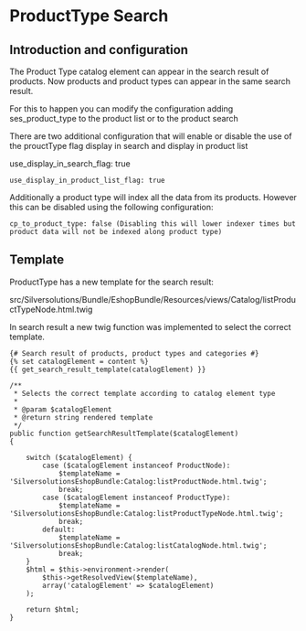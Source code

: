 #  ProductType Search 

## Introduction and configuration

The Product Type catalog element can appear in the search result of products. Now products and product types can appear in the same search result.

For this to happen you can modify the configuration adding ses\_product\_type to the product list or to the product search

There are two additional configuration that will enable or disable the use of the prouctType flag display in search and display in product list

use\_display\_in\_search\_flag: true

    use_display_in_product_list_flag: true

Additionally a product type will index all the data from its products. However this can be disabled using the following configuration:

    cp_to_product_type: false (Disabling this will lower indexer times but product data will not be indexed along product type)

## Template

ProductType has a new template for the search result:

src/Silversolutions/Bundle/EshopBundle/Resources/views/Catalog/listProductTypeNode.html.twig

In search result a new twig function was implemented to select the correct template.

``` 
{# Search result of products, product types and categories #}
{% set catalogElement = content %}
{{ get_search_result_template(catalogElement) }}
```

``` 
/**
 * Selects the correct template according to catalog element type
 *
 * @param $catalogElement
 * @return string rendered template
 */
public function getSearchResultTemplate($catalogElement)
{

    switch ($catalogElement) {
        case ($catalogElement instanceof ProductNode):
            $templateName = 'SilversolutionsEshopBundle:Catalog:listProductNode.html.twig';
            break;
        case ($catalogElement instanceof ProductType):
            $templateName = 'SilversolutionsEshopBundle:Catalog:listProductTypeNode.html.twig';
            break;
        default:
            $templateName = 'SilversolutionsEshopBundle:Catalog:listCatalogNode.html.twig';
            break;
    }
    $html = $this->environment->render(
        $this->getResolvedView($templateName),
        array('catalogElement' => $catalogElement)
    );

    return $html;
}
```
